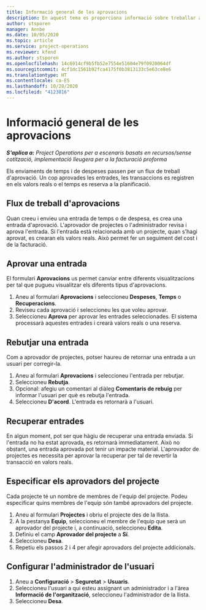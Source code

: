 ```yaml
---
title: Informació general de les aprovacions
description: En aquest tema es proporciona informació sobre treballar amb aprovacions al Project Operations.
author: stsporen
manager: Annbe
ms.date: 10/05/2020
ms.topic: article
ms.service: project-operations
ms.reviewer: kfend
ms.author: stsporen
ms.openlocfilehash: 14c6914cf9b5fb52e7554e51604e79f0920064df
ms.sourcegitcommit: 4cf1dc1561b92fca4175f0b3813133c5e63ce8e6
ms.translationtype: HT
ms.contentlocale: ca-ES
ms.lasthandoff: 10/28/2020
ms.locfileid: "4123816"
---
```

# <a name="approvals-overview"></a>Informació general de les aprovacions

_**S'aplica a:** Project Operations per a escenaris basats en recursos/sense cotització, implementació lleugera per a la facturació proforma_

Els enviaments de temps i de despeses passen per un flux de treball d'aprovació. Un cop aprovades les entrades, les transaccions es registren en els valors reals o el temps es reserva a la planificació.

## <a name="approvals-workflow"></a>Flux de treball d'aprovacions
Quan creeu i envieu una entrada de temps o de despesa, es crea una entrada d'aprovació. L'aprovador de projectes o l'administrador revisa i aprova l'entrada. Si l'entrada està relacionada amb un projecte, quan s'hagi aprovat, es crearan els valors reals. Això permet fer un seguiment del cost i de la facturació. 

## <a name="approve-an-entry"></a>Aprovar una entrada
El formulari **Aprovacions** us permet canviar entre diferents visualitzacions per tal que pugueu visualitzar els diferents tipus d'aprovacions.
  
1. Aneu al formulari **Aprovacions** i seleccioneu **Despeses**, **Temps** o **Recuperacions**.
2. Reviseu cada aprovació i seleccioneu les que voleu aprovar.
3. Seleccioneu **Aprova** per aprovar les entrades seleccionades.
El sistema processarà aquestes entrades i crearà valors reals o una reserva.

## <a name="reject-an-entry"></a>Rebutjar una entrada
Com a aprovador de projectes, potser haureu de retornar una entrada a un usuari per corregir-la.
  
1. Aneu al formulari **Aprovacions** i seleccioneu l'entrada per rebutjar. 
2. Seleccioneu **Rebutja**.
3. Opcional: afegiu un comentari al diàleg **Comentaris de rebuig** per informar l'usuari per què es rebutja l'entrada.
4. Seleccioneu **D'acord**. L'entrada es retornarà a l'usuari.
  
## <a name="recall-entries"></a>Recuperar entrades
En algun moment, pot ser que hàgiu de recuperar una entrada enviada. Si l'entrada no ha estat aprovada, es retornarà immediatament. Això no obstant, una entrada aprovada pot tenir un impacte material. L'aprovador de projectes es necessita per aprovar la recuperar per tal de revertir la transacció en valors reals.

## <a name="specify-project-approvers"></a>Especificar els aprovadors del projecte
Cada projecte té un nombre de membres de l'equip del projecte. Podeu especificar quins membres de l'equip són també aprovadors del projecte.

1. Aneu al formulari **Projectes** i obriu el projecte des de la llista.
2. A la pestanya **Equip**, seleccioneu el membre de l'equip que serà un aprovador del projecte i, a continuació, seleccioneu **Edita**.
3. Definiu el camp **Aprovador del projecte** a **Sí**.
4. Seleccioneu **Desa**.
5. Repetiu els passos 2 i 4 per afegir aprovadors del projecte addicionals.

## <a name="configure-the-users-manager"></a>Configurar l'administrador de l'usuari

1. Aneu a **Configuració** > **Seguretat** > **Usuaris**.
2. Seleccioneu l'usuari a qui esteu assignant un administrador i a l'àrea **Informació de l'organització**, seleccioneu l'administrador de la llista. 
3. Seleccioneu **Desa**.


